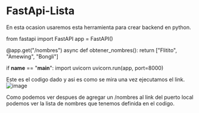 # FastApi-Lista
En esta ocasion usaremos esta herramienta para crear backend en python.

from fastapi import FastAPI
app = FastAPI()

@app.get("/nombres") 
async def obtener_nombres(): 
  return ["Flitito", "Amewing", "Bongli"]

if __name__ == "__main__": 
  import uvicorn 
  uvicorn.run(app, port=8000)

  Este es el codigo dado y asi es como se mira una vez ejecutamos el link.
  ![image](https://github.com/VanillaCow14/FastApi-Lista/assets/142856302/48e6cb75-f925-4f35-9341-eef0361bf514)


  Como podemos ver despues de agregar un /nombres al link del puerto local podemos ver la lista de nombres que tenemos definida en el codigo.

